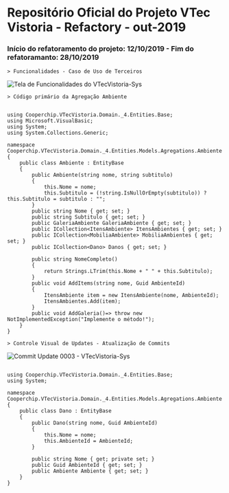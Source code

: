 # Repositório Oficial do Projeto VTec Vistoria - Refactory - out-2019

### Início do refatoramento do projeto: 12/10/2019 - Fim do refatoramanto: 28/10/2019


```
> Funcionalidades - Caso de Uso de Terceiros
```

![Tela de Funcionalidades do VTecVistoria-Sys](http://apimltools.com.br/vtecvistoriaimg/funcionalidades.png "Apresentação Devolus")

```
> Código primário da Agregação Ambiente
```

```CSharp

using Cooperchip.VTecVistoria.Domain._4.Entities.Base;
using Microsoft.VisualBasic;
using System;
using System.Collections.Generic;

namespace Cooperchip.VTecVistoria.Domain._4.Entities.Models.Agregations.Ambiente
{
    public class Ambiente : EntityBase
    {
        public Ambiente(string nome, string subtitulo)
        {
            this.Nome = nome;
            this.Subtitulo = (!string.IsNullOrEmpty(subtitulo)) ? this.Subtitulo = subtitulo : "";
        }
        public string Nome { get; set; }
        public string Subtitulo { get; set; }
        public GaleriaAmbiente GaleriaAmbiente { get; set; }
        public ICollection<ItensAmbiente> ItensAmbientes { get; set; }
        public ICollection<MobiliaAmbiente> MobiliaAmbientes { get; set; }
        public ICollection<Dano> Danos { get; set; }

        public string NomeCompleto()
        {
            return Strings.LTrim(this.Nome + " " + this.Subtitulo);
        }
        public void AddItems(string nome, Guid AmbienteId)
        {
            ItensAmbiente item = new ItensAmbiente(nome, AmbienteId);
            ItensAmbientes.Add(item);
        }
        public void AddGaleria()=> throw new NotImplementedException("Implemente o método!");
    }
}

```

```
> Controle Visual de Updates - Atualização de Commits
```

![Commit Update 0003 - VTecVistoria-Sys](http://apimltools.com.br/vtecvistoriaimg/commits-upd-0003.png "Atualização de Commits")

```CSharp

using Cooperchip.VTecVistoria.Domain._4.Entities.Base;
using System;

namespace Cooperchip.VTecVistoria.Domain._4.Entities.Models.Agregations.Ambiente
{
    public class Dano : EntityBase
    {
        public Dano(string nome, Guid AmbienteId)
        {
            this.Nome = nome;
            this.AmbienteId = AmbienteId;
        }

        public string Nome { get; private set; }
        public Guid AmbienteId { get; set; }
        public Ambiente Ambiente { get; set; }
    }
}

```

